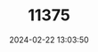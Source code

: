 ---
title: "11375"
category: "Latimeria chalumnae"
draft: false
date: 2024-02-22 13:03:50
languages:
  English: ["Coelacanth", "Gombessa"]
  Spanish; Castilian: ["Celecanto"]
  French: ["Coelacanthe"]
---